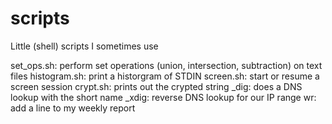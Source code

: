 scripts
=======

Little (shell) scripts I sometimes use

set_ops.sh:		  perform set operations (union, intersection, subtraction) on text files
histogram.sh:		print a historgram of STDIN
screen.sh:		  start or resume a screen session
crypt.sh:		    prints out the crypted string
_dig:		        does a DNS lookup with the short name
_xdig:		      reverse DNS lookup for our IP range
wr:		          add a line to my weekly report
